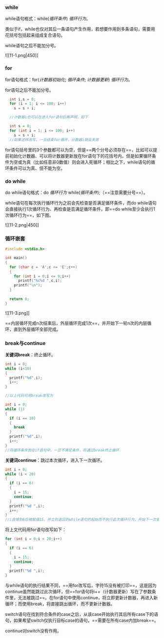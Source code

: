 ### while

while语句格式：while(*循环条件*) *循环行为*。

类似于if，while也仅对其后一条语句产生作用，若想要作用到多条语句，需要用花括号包括起来组成复合语句。

while语句之后不能加分号。

![[11-1.png|450]]

### for

for语句格式：for(*计数器初始化*; *循环条件*; *计数器更新*) *循环行为*。

for语句之后不能加分号。

```c
  int i,s = 0;
  for (i = 1; i <= 100; i++)
    s = s + i;

  //计数器i也可以在进入for语句后再声明，如下

  int s = 0;
  for (int i = 1; i <= 100; i++)
    s = s + i;
  //如果这样改写，一旦结束for循环，计数器i就会失效
```

for语句括号里的3个参数都可以为空，但是==两个分号必须存在==，比如可以提前初始化计数器、可以将计数器更新放在for语句下的花括号内，但是如果循环条件为空或为真（比如任意非0数值）则会进入死循环；相比之下，while语句的循环条件可以为真、但不能为空。

### do while

do while语句格式：do *循环行为*  while(*循环条件*);（==注意需要分号==）。

while语句在每次执行循环行为之前会先检查是否满足循环条件，而do while语句会直接执行1次循环行为、再检查是否满足循环条件，即==do while至少会执行1次循环行为==，如下图。

![[11-2.png|450]]

### 循环嵌套

```c
#include <stdio.h>

int main()
{
  for (char c = 'A';c <= 'E';c++)
  {
    for (int i = 0;i <= 9;i++)
      printf("%c%d ",c,i);
    printf("\n");
  }
  
  return 0;
}
```

![[11-3.png]]

==内层循环完成n次结束后，外层循环完成1次==，并开始下一轮n次的内层循环，直到外层循环全部完成。

### break与continue

**关键词break**：终止循环。

```c
int i = 0;
while (i<10)
{
  printf("%d",i);
  i++;
}

//以上代码可用break改写为

int i = 0;
while (1)
{
  if (i == 10)
  {
    break
  }
  printf("%d",i);
  i++;
}
//将循环条件放在if语句中，一旦不满足条件，将通过break终止循环
```

**关键词continue**：跳过本次循环，进入下一次循环。

```c
int i = 0;
while (i < 20)
{
  if (i == 6)
  {
    i = 15;
    continue;
  }
  printf("%d ",i);
  i++;
}
//i自增到6后被赋值15，并立刻返回到while语句的起始而不执行此次循环行为，开始下一次循环，所以不会打印出6
```

将上文代码用for语句改写如下：

```c
for (int i = 0;i < 20;i++)
{
  if (i == 6)
  {
    i = 15;
    continue;
  }
  printf("%d ",i);
}
```

与while语句的执行结果不同，==用for改写后，字符15没有被打印==，这是因为continue虽然能跳过此次循环，但==for语句将i++（计数器更新）写在了参数条件里，无法被跳过==。在for语句中使用continue，将立即更新计数器，再进入新循环；而使用break，将直接跳出循环，而不更新计数器。

switch语句在找到符合条件的case之后，从该case开始执行其后所有case下的语句，如果希望switch仅执行目标case的语句，==需要在所有case内加break==。

continue对switch没有作用。